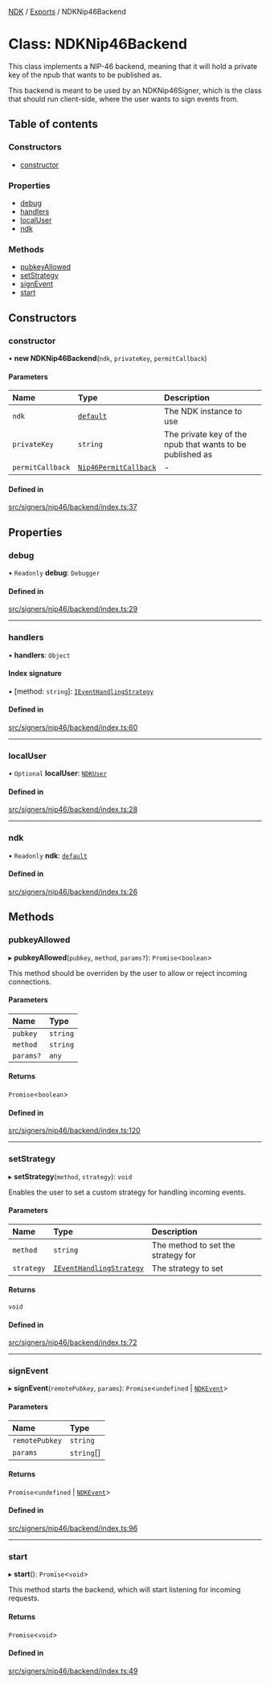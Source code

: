 [NDK](../README.md) / [Exports](../modules.md) / NDKNip46Backend

# Class: NDKNip46Backend

This class implements a NIP-46 backend, meaning that it will hold a private key
of the npub that wants to be published as.

This backend is meant to be used by an NDKNip46Signer, which is the class that
should run client-side, where the user wants to sign events from.

## Table of contents

### Constructors

- [constructor](NDKNip46Backend.md#constructor)

### Properties

- [debug](NDKNip46Backend.md#debug)
- [handlers](NDKNip46Backend.md#handlers)
- [localUser](NDKNip46Backend.md#localuser)
- [ndk](NDKNip46Backend.md#ndk)

### Methods

- [pubkeyAllowed](NDKNip46Backend.md#pubkeyallowed)
- [setStrategy](NDKNip46Backend.md#setstrategy)
- [signEvent](NDKNip46Backend.md#signevent)
- [start](NDKNip46Backend.md#start)

## Constructors

### constructor

• **new NDKNip46Backend**(`ndk`, `privateKey`, `permitCallback`)

#### Parameters

| Name | Type | Description |
| :------ | :------ | :------ |
| `ndk` | [`default`](default.md) | The NDK instance to use |
| `privateKey` | `string` | The private key of the npub that wants to be published as |
| `permitCallback` | [`Nip46PermitCallback`](../modules.md#nip46permitcallback) | - |

#### Defined in

[src/signers/nip46/backend/index.ts:37](https://github.com/nostr-dev-kit/ndk/blob/db9bb3b/src/signers/nip46/backend/index.ts#L37)

## Properties

### debug

• `Readonly` **debug**: `Debugger`

#### Defined in

[src/signers/nip46/backend/index.ts:29](https://github.com/nostr-dev-kit/ndk/blob/db9bb3b/src/signers/nip46/backend/index.ts#L29)

___

### handlers

• **handlers**: `Object`

#### Index signature

▪ [method: `string`]: [`IEventHandlingStrategy`](../interfaces/IEventHandlingStrategy.md)

#### Defined in

[src/signers/nip46/backend/index.ts:60](https://github.com/nostr-dev-kit/ndk/blob/db9bb3b/src/signers/nip46/backend/index.ts#L60)

___

### localUser

• `Optional` **localUser**: [`NDKUser`](NDKUser.md)

#### Defined in

[src/signers/nip46/backend/index.ts:28](https://github.com/nostr-dev-kit/ndk/blob/db9bb3b/src/signers/nip46/backend/index.ts#L28)

___

### ndk

• `Readonly` **ndk**: [`default`](default.md)

#### Defined in

[src/signers/nip46/backend/index.ts:26](https://github.com/nostr-dev-kit/ndk/blob/db9bb3b/src/signers/nip46/backend/index.ts#L26)

## Methods

### pubkeyAllowed

▸ **pubkeyAllowed**(`pubkey`, `method`, `params?`): `Promise`<`boolean`\>

This method should be overriden by the user to allow or reject incoming
connections.

#### Parameters

| Name | Type |
| :------ | :------ |
| `pubkey` | `string` |
| `method` | `string` |
| `params?` | `any` |

#### Returns

`Promise`<`boolean`\>

#### Defined in

[src/signers/nip46/backend/index.ts:120](https://github.com/nostr-dev-kit/ndk/blob/db9bb3b/src/signers/nip46/backend/index.ts#L120)

___

### setStrategy

▸ **setStrategy**(`method`, `strategy`): `void`

Enables the user to set a custom strategy for handling incoming events.

#### Parameters

| Name | Type | Description |
| :------ | :------ | :------ |
| `method` | `string` | The method to set the strategy for |
| `strategy` | [`IEventHandlingStrategy`](../interfaces/IEventHandlingStrategy.md) | The strategy to set |

#### Returns

`void`

#### Defined in

[src/signers/nip46/backend/index.ts:72](https://github.com/nostr-dev-kit/ndk/blob/db9bb3b/src/signers/nip46/backend/index.ts#L72)

___

### signEvent

▸ **signEvent**(`remotePubkey`, `params`): `Promise`<`undefined` \| [`NDKEvent`](NDKEvent.md)\>

#### Parameters

| Name | Type |
| :------ | :------ |
| `remotePubkey` | `string` |
| `params` | `string`[] |

#### Returns

`Promise`<`undefined` \| [`NDKEvent`](NDKEvent.md)\>

#### Defined in

[src/signers/nip46/backend/index.ts:96](https://github.com/nostr-dev-kit/ndk/blob/db9bb3b/src/signers/nip46/backend/index.ts#L96)

___

### start

▸ **start**(): `Promise`<`void`\>

This method starts the backend, which will start listening for incoming
requests.

#### Returns

`Promise`<`void`\>

#### Defined in

[src/signers/nip46/backend/index.ts:49](https://github.com/nostr-dev-kit/ndk/blob/db9bb3b/src/signers/nip46/backend/index.ts#L49)

